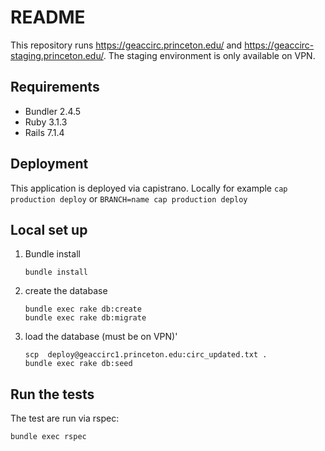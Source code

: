 # README

This repository runs https://geaccirc.princeton.edu/ and https://geaccirc-staging.princeton.edu/. The staging environment is only available on VPN.

## Requirements

  * Bundler 2.4.5
  * Ruby 3.1.3
  * Rails 7.1.4

## Deployment

  This application is deployed via capistrano. Locally for example `cap production deploy` or `BRANCH=name cap production deploy`

## Local set up

  1. Bundle install

     ```
     bundle install
     ```
  1. create the database

     ```
     bundle exec rake db:create
     bundle exec rake db:migrate
     ```
  1. load the database (must be on VPN)'

     ```
     scp  deploy@geaccirc1.princeton.edu:circ_updated.txt .
     bundle exec rake db:seed
     ```
## Run the tests

  The test are run via rspec:

```
bundle exec rspec
```
